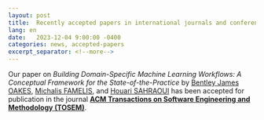 ```yaml
---
layout: post
title:  Recently accepted papers in international journals and conference proceedings
lang: en
date:   2023-12-04 9:00:00 -0400
categories: news, accepted-papers
excerpt_separator: <!--more-->
---
```


Our paper on *Building Domain-Specific Machine Learning Workflows: A Conceptual Framework for the State-of-the-Practice* by [Bentley James OAKES], [Michalis FAMELIS], and [Houari SAHRAOUI] has been accepted for publication in the journal [**ACM Transactions on Software Engineering and Methodology (TOSEM)**](https://dl.acm.org/journal/tosem).


[Bentley James OAKES]: http://bentleyoakes.com
[Michalis FAMELIS]: https://michalis.famelis.info/
[Houari SAHRAOUI]: http://www.iro.umontreal.ca/~sahraouh/
